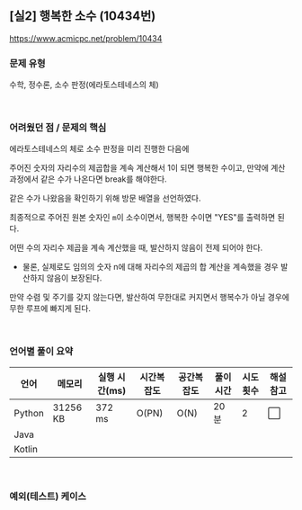 ## [실2] 행복한 소수 (10434번)

https://www.acmicpc.net/problem/10434

### 문제 유형

수학, 정수론, 소수 판정(에라토스테네스의 체)

<br>

### 어려웠던 점 / 문제의 핵심

에라토스테네스의 체로 소수 판정을 미리 진행한 다음에

주어진 숫자의 자리수의 제곱합을 계속 계산해서 1이 되면 행복한 수이고, 만약에 계산 과정에서 같은 수가 나온다면 break를 해야한다.

같은 수가 나왔음을 확인하기 위해 방문 배열을 선언하였다.

최종적으로 주어진 원본 숫자인 `m`이 소수이면서, 행복한 수이면 "YES"를 출력하면 된다.

어떤 수의 자리수 제곱을 계속 계산했을 때, 발산하지 않음이 전제 되어야 한다.

- 물론, 실제로도 임의의 숫자 n에 대해 자리수의 제곱의 합 계산을 계속했을 경우 발산하지 않음이 보장된다.

만약 수렴 및 주기를 갖지 않는다면, 발산하여 무한대로 커지면서 행복수가 아닐 경우에 무한 루프에 빠지게 된다.

<br>

### 언어별 풀이 요약

| 언어   | 메모리   | 실행 시간(ms) | 시간복잡도 | 공간복잡도 | 풀이 시간 | 시도 횟수 | 해설 참고            |
| ------ | -------- | ------------- | ---------- | ---------- | --------- | --------- | -------------------- |
| Python | 31256 KB | 372 ms        | O(PN)      | O(N)       | 20분      | 2         | :white_large_square: |
| Java   |          |               |            |            |           |           |                      |
| Kotlin |          |               |            |            |           |           |                      |

<br>

### 예외(테스트) 케이스

```
```

